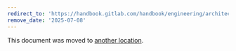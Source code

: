 ```yaml
---
redirect_to: 'https://handbook.gitlab.com/handbook/engineering/architecture/design-documents/security_policies_database_read_model/'
remove_date: '2025-07-08'
---
```


This document was moved to [another location](https://handbook.gitlab.com/handbook/engineering/architecture/design-documents/security_policies_database_read_model/).

<!-- This redirect file can be deleted after <2025-07-08>. -->
<!-- Redirects that point to other docs in the same project expire in three months. -->
<!-- Redirects that point to docs in a different project or site (for example, link is not relative and starts with `https:`) expire in one year. -->
<!-- Before deletion, see: https://docs.gitlab.com/ee/development/documentation/redirects.html -->
